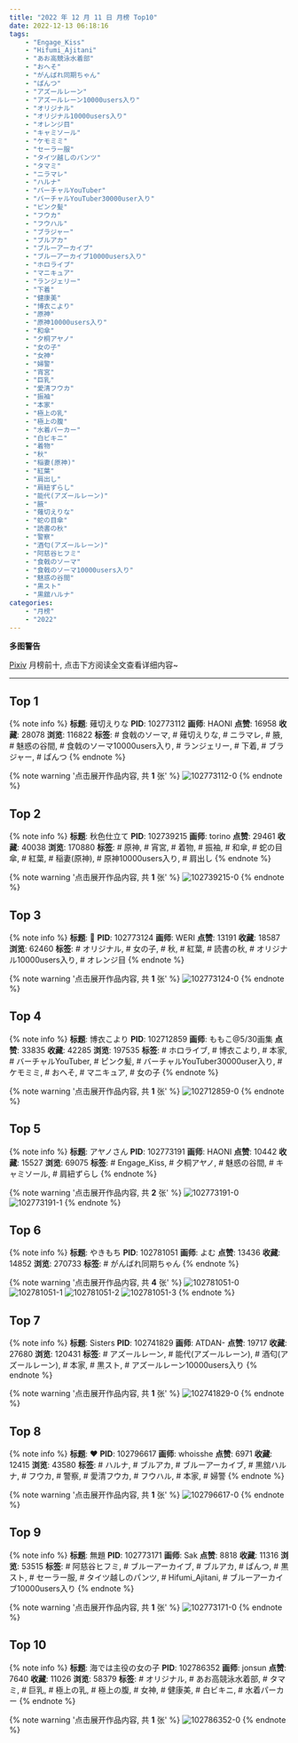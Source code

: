 ```yaml
---
title: "2022 年 12 月 11 日 月榜 Top10"
date: 2022-12-13 06:18:16
tags:
    - "Engage_Kiss"
    - "Hifumi_Ajitani"
    - "あお高競泳水着部"
    - "おへそ"
    - "がんばれ同期ちゃん"
    - "ぱんつ"
    - "アズールレーン"
    - "アズールレーン10000users入り"
    - "オリジナル"
    - "オリジナル10000users入り"
    - "オレンジ目"
    - "キャミソール"
    - "ケモミミ"
    - "セーラー服"
    - "タイツ越しのパンツ"
    - "タマミ"
    - "ニラマレ"
    - "ハルナ"
    - "バーチャルYouTuber"
    - "バーチャルYouTuber30000user入り"
    - "ピンク髪"
    - "フウカ"
    - "フウハル"
    - "ブラジャー"
    - "ブルアカ"
    - "ブルーアーカイブ"
    - "ブルーアーカイブ10000users入り"
    - "ホロライブ"
    - "マニキュア"
    - "ランジェリー"
    - "下着"
    - "健康美"
    - "博衣こより"
    - "原神"
    - "原神10000users入り"
    - "和傘"
    - "夕桐アヤノ"
    - "女の子"
    - "女神"
    - "婦警"
    - "宵宮"
    - "巨乳"
    - "愛清フウカ"
    - "振袖"
    - "本家"
    - "極上の乳"
    - "極上の腹"
    - "水着パーカー"
    - "白ビキニ"
    - "着物"
    - "秋"
    - "稲妻(原神)"
    - "紅葉"
    - "肩出し"
    - "肩紐ずらし"
    - "能代(アズールレーン)"
    - "腋"
    - "薙切えりな"
    - "蛇の目傘"
    - "読書の秋"
    - "警察"
    - "酒匂(アズールレーン)"
    - "阿慈谷ヒフミ"
    - "食戟のソーマ"
    - "食戟のソーマ10000users入り"
    - "魅惑の谷間"
    - "黒スト"
    - "黒舘ハルナ"
categories:
    - "月榜"
    - "2022"
---
```


<i class="fa fa-triangle-exclamation"></i>**多图警告**<i class="fa fa-triangle-exclamation"></i>

[Pixiv](https://www.pixiv.net/) 月榜前十, 点击下方阅读全文查看详细内容~

<!-- more -->

---

## Top 1

{% note info %}
**标题**: 薙切えりな
**PID**: 102773112 **画师**: HAONI
**点赞**: 16958 **收藏**: 28078 **浏览**: 116822
**标签**: # 食戟のソーマ, # 薙切えりな, # ニラマレ, # 腋, # 魅惑の谷間, # 食戟のソーマ10000users入り, # ランジェリー, # 下着, # ブラジャー, # ぱんつ
{% endnote %}

{% note warning '点击展开作品内容, 共 **1** 张' %}
![102773112-0](https://i.pixiv.re/img-original/img/2022/11/14/00/00/10/102773112_p0.jpg)
{% endnote %}

## Top 2

{% note info %}
**标题**: 秋色仕立て
**PID**: 102739215 **画师**: torino
**点赞**: 29461 **收藏**: 40038 **浏览**: 170880
**标签**: # 原神, # 宵宮, # 着物, # 振袖, # 和傘, # 蛇の目傘, # 紅葉, # 稲妻(原神), # 原神10000users入り, # 肩出し
{% endnote %}

{% note warning '点击展开作品内容, 共 **1** 张' %}
![102739215-0](https://i.pixiv.re/img-original/img/2022/11/13/05/33/13/102739215_p0.jpg)
{% endnote %}

## Top 3

{% note info %}
**标题**: 🍁
**PID**: 102773124 **画师**: WERI
**点赞**: 13191 **收藏**: 18587 **浏览**: 62460
**标签**: # オリジナル, # 女の子, # 秋, # 紅葉, # 読書の秋, # オリジナル10000users入り, # オレンジ目
{% endnote %}

{% note warning '点击展开作品内容, 共 **1** 张' %}
![102773124-0](https://i.pixiv.re/img-original/img/2022/11/14/00/00/12/102773124_p0.png)
{% endnote %}

## Top 4

{% note info %}
**标题**: 博衣こより
**PID**: 102712859 **画师**: ももこ@5/30画集
**点赞**: 33835 **收藏**: 42285 **浏览**: 197535
**标签**: # ホロライブ, # 博衣こより, # 本家, # バーチャルYouTuber, # ピンク髪, # バーチャルYouTuber30000user入り, # ケモミミ, # おへそ, # マニキュア, # 女の子
{% endnote %}

{% note warning '点击展开作品内容, 共 **1** 张' %}
![102712859-0](https://i.pixiv.re/img-original/img/2022/11/12/02/20/07/102712859_p0.png)
{% endnote %}

## Top 5

{% note info %}
**标题**: アヤノさん
**PID**: 102773191 **画师**: HAONI
**点赞**: 10442 **收藏**: 15527 **浏览**: 69075
**标签**: # Engage_Kiss, # 夕桐アヤノ, # 魅惑の谷間, # キャミソール, # 肩紐ずらし
{% endnote %}

{% note warning '点击展开作品内容, 共 **2** 张' %}
![102773191-0](https://i.pixiv.re/img-original/img/2022/11/14/00/00/25/102773191_p0.jpg)
![102773191-1](https://i.pixiv.re/img-original/img/2022/11/14/00/00/25/102773191_p1.jpg)
{% endnote %}

## Top 6

{% note info %}
**标题**: やきもち
**PID**: 102781051 **画师**: よむ
**点赞**: 13436 **收藏**: 14852 **浏览**: 270733
**标签**: # がんばれ同期ちゃん
{% endnote %}

{% note warning '点击展开作品内容, 共 **4** 张' %}
![102781051-0](https://i.pixiv.re/img-original/img/2022/11/14/08/09/40/102781051_p0.png)
![102781051-1](https://i.pixiv.re/img-original/img/2022/11/14/08/09/40/102781051_p1.png)
![102781051-2](https://i.pixiv.re/img-original/img/2022/11/14/08/09/40/102781051_p2.png)
![102781051-3](https://i.pixiv.re/img-original/img/2022/11/14/08/09/40/102781051_p3.png)
{% endnote %}

## Top 7

{% note info %}
**标题**: Sisters
**PID**: 102741829 **画师**: ATDAN-
**点赞**: 19717 **收藏**: 27680 **浏览**: 120431
**标签**: # アズールレーン, # 能代(アズールレーン), # 酒匂(アズールレーン), # 本家, # 黒スト, # アズールレーン10000users入り
{% endnote %}

{% note warning '点击展开作品内容, 共 **1** 张' %}
![102741829-0](https://i.pixiv.re/img-original/img/2022/11/13/07/49/52/102741829_p0.jpg)
{% endnote %}

## Top 8

{% note info %}
**标题**: ♥
**PID**: 102796617 **画师**: whoisshe
**点赞**: 6971 **收藏**: 12415 **浏览**: 43580
**标签**: # ハルナ, # ブルアカ, # ブルーアーカイブ, # 黒舘ハルナ, # フウカ, # 警察, # 愛清フウカ, # フウハル, # 本家, # 婦警
{% endnote %}

{% note warning '点击展开作品内容, 共 **1** 张' %}
![102796617-0](https://i.pixiv.re/img-original/img/2022/11/14/22/34/59/102796617_p0.jpg)
{% endnote %}

## Top 9

{% note info %}
**标题**: 無題
**PID**: 102773171 **画师**: Sak
**点赞**: 8818 **收藏**: 11316 **浏览**: 53515
**标签**: # 阿慈谷ヒフミ, # ブルーアーカイブ, # ブルアカ, # ぱんつ, # 黒スト, # セーラー服, # タイツ越しのパンツ, # Hifumi_Ajitani, # ブルーアーカイブ10000users入り
{% endnote %}

{% note warning '点击展开作品内容, 共 **1** 张' %}
![102773171-0](https://i.pixiv.re/img-original/img/2022/11/14/00/00/20/102773171_p0.png)
{% endnote %}

## Top 10

{% note info %}
**标题**: 海では主役の女の子
**PID**: 102786352 **画师**: jonsun
**点赞**: 7640 **收藏**: 11026 **浏览**: 58379
**标签**: # オリジナル, # あお高競泳水着部, # タマミ, # 巨乳, # 極上の乳, # 極上の腹, # 女神, # 健康美, # 白ビキニ, # 水着パーカー
{% endnote %}

{% note warning '点击展开作品内容, 共 **1** 张' %}
![102786352-0](https://i.pixiv.re/img-original/img/2022/11/14/15/03/21/102786352_p0.jpg)
{% endnote %}
